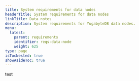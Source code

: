 ```yaml
---
title: System requirements for data nodes
headerTitle: System requirements for data nodes
linkTitle: Data notes
description: System requirements for YugabyteDB data nodes.
menu:
  latest:
    parent: requirements
    identifier: reqs-data-node
    weight: 625
type: page
isTocNested: true
showAsideToc: true
---
```


test